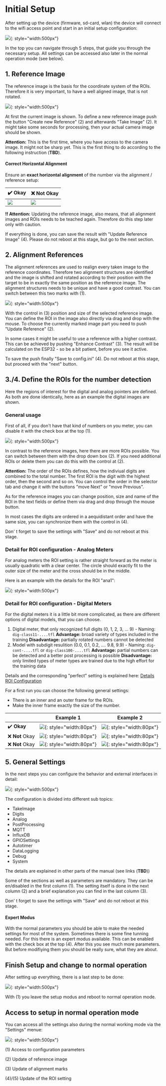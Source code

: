 # Initial Setup

After setting up the device (firmware, sd-card, wlan) the device will connect to the wifi access point and start in an initial setup configuration:

![](img/setup_initial_welcome.png){: style="width:500px"}

In the top you can navigate through 5 steps, that guide you through the necessary setup. All settings can be accessed also later in the normal operation mode (see below).

## 1. Reference Image

The reference image is the basis for the coordinate system of the ROIs. Therefore it is very important, to have a well aligned image, that is not rotated. 

![](img/initial_setup_1_reference_image.jpg){: style="width:500px"}

At first the current image is shown. To define a new reference image push the button "Create new Reference" (2) and afterwards "Take Image" (2). It might take some seconds for processing, then your actual camera image should be shown.

**Attention:** This is the first time, where you have access to the camera image. It might not be sharp yet. This is the first thing to do according to the following instruction (**TBD**).



#### Correct Horizontal Alignment

Ensure an **exact horizontal alignment** of the number via the alignment / reference setup:

| :heavy_check_mark: Okay     | :x: Not Okay                    |
| --------------------------- | ------------------------------- |
| ![](img/alignment_okay.jpg) | ![](img/alignment_not_okay.jpg) |

**:bangbang: Attention:** Updating the reference image, also means, that all alignment images and ROIs needs to be teached again. Therefore do this step later only with caution.

If everything is done, you can save the result with "Update Reference Image" (4). Please do not reboot at this stage, but go to the next section.



## 2. Alignment References

The alignment references are used to realign every taken image to the reference coordinates. Therefore two alignment structures are identified and the image is shifted and rotated according to their position with the target to be in exactly the same position as the reference image. The alignment structures needs to be unique and have a good contrast. You can switch between this two marks with (1).

![](img/initial_setup_2_alignment_marks.jpg){: style="width:500px"}

With the control in (3) position and size of the selected reference image. You can define the ROI in the image also directly via drag and drop with the mouse. To choose the currently marked image part you need to push "Update Reference" (2). 

In some cases it might be useful to use a reference with a higher contrast. This can be achieved by pushing "Enhance Contrast" (3). The result will be calculated on the ESP32 - so be a bit patient, before you see it active.

To save the push finally "Save to config.ini" (4). Do not reboot at this stage, but proceed with the "next" button.



## 3./4. Define the ROIs for the number detection

Here the regions of interest for the digital and analog pointers are defined. As both are done identically, here as an example the digital images are shown.

### General usage

First of all, if you don't have that kind of numbers on you meter, you can disable it with the check box at the top (1).

![](img/initial_setup_3_rois.jpg){: style="width:500px"}

In contrast to the reference images, here there are more ROIs possible. You can switch between them with the drop down box (2). If you need additional ROIs or delete them you can do this with the control at (2). 

**Attention:** The order of the ROIs defines, how the indiviual digits are combined to the total number. The first ROI is the digit with the highest order, then the second and so on. You can control the order in the selector tab and change it with the buttons "move Next" or "move Previous".

As for the reference images you can change position, size and name of the ROI in the text fields or define them via drag and drop through the mouse button. 

In most cases the digits are ordered in a aequidistant order and have the same size, you can synchronize them with the control in (4).

Don' t forget to save the settings with "Save" and do not reboot at this stage.



### Detail for ROI configuration - Analog Meters

For analog meters the ROI setting is rather straight forward as the meter is usually quadratic with a clear center. The circle should exactly fit to the outer size of the meter and the cross should be in the middle.

Here is an example with the details for the ROI "ana1": 

![](img/initial_setup_3_analog_example.jpg){: style="width:500px"}


### Detail for ROI configuration - Digital Meters

For the digital meters it is a little bit more complicated, as there are different options of digital models, that you can choose.

1. Digital meter, that only recognized full digits (0, 1, 2, 3, ... 9) - Naming: `dig-class11-....tfl`
   **Advantage:** broad variety of types included in the training
   **Disadvantage:** partially rotated numbers cannot be detected
2. Model with subdigit resulition (0.0, 0.1, 0.2, .... 9.8, 9.9) - Naming: `dig-cont-....tfl` or `dig-class100-....tfl`
   **Advantage:** partial numbers can be detected and a better post processing is possible
   **Disadvantage:** only limited types of meter types are trained due to the high effort for the training data

Details and the corresponding "perfect" setting is explained here: [Details ROI Configuration](https://jomjol.github.io/AI-on-the-edge-device-docs/ROI-Configuration/)

For a first run you can choose the following general settings: 

* There is an inner and an outer frame for the ROIs. 
* Make the inner frame exactly the size of the number.

| |Example 1|Example 2|
|---|---|---|
| :heavy_check_mark: **Okay** |   ![](img/cont_img_ok.png){: style="width:80px"}  |   ![](img/wb_okay.jpg){: style="width:80px"}     |
| :x: **Not** Okay            | ![](img/bw_not_okay_small.jpg){: style="width:80px"} |  ![](img/wb_not_okay_small.jpg){: style="width:80px"} |
| :x: **Not** Okay            | ![](img/bw_not_okay_big.jpg){: style="width:80px"}|  ![](img/wb_not_okay_big.jpg){: style="width:80px"}|




## 5. General Settings

In the next steps you can configure the behavior and external interfaces in detail:

![](img/initial_setup_5_configuration.jpg){: style="width:500px"}

The configuration is divided into different sub topics:

* TakeImage
* Digits
* Analog
* PostProcessing
* MQTT
* InfluxDB
* GPIOSettings
* Autotimer
* DataLogging
* Debug
* System

The details are explained in other parts of the manual (see links (**TBD**))

Some of the sections as well as parameters are mandatory. They can be en/disabled in the first column (1). 
The setting itself is done in the next column (2) and a brief explanation you can find in the last column (3).

Don' t forget to save the settings with "Save" and do not reboot at this stage.

#### Expert Modus

With the normal parameters you should be able to make the needed settings for most of the system. Sometimes there is some fine tunning needed. For this there is an expert modus available. This can be enabled with the check box at the top (4). After this you see much more parameters. But before modifiying them you should be really sure, what they are about.



## Finish Setup and change to normal operation

After setting up everything, there is a last step to be done:

![](img/initial_setup_6_finish_reboot.jpg){: style="width:500px"}

With (1) you leave the setup modus and reboot to normal operation mode.



## Access to setup in normal operation mode

You can access all the settings also during the normal working mode via the "Settings" menue:

![](img/initial_setup_7_access_normal_mode.jpg){: style="width:500px"}

(1) Access to configuration parameters

(2) Update of reference image

(3) Update of alignment marks

(4)/(5) Update of the ROI setting
